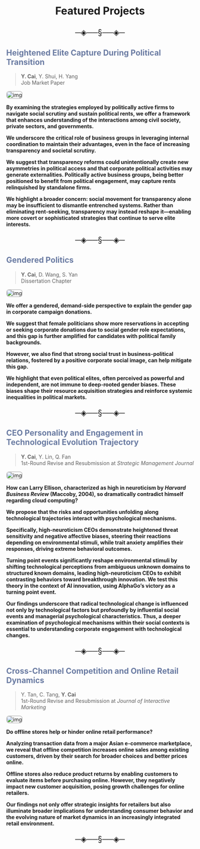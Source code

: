 # <p align="center">Featured Projects</p>

<p align="center" style="font-size:1.5em;">─◈──§──◈─</p>

## <font color=#6A7BA2>Heightened Elite Capture During Political Transition</font><br />

> **Y. Cai**, Y. Shui, H. Yang<br />Job Market Paper

<img 
  src="https://caiyishu.github.io/picx-images-hosting/image.4qrl9sicgk.webp" 
  alt="img" 
  style="max-width:100%; height:auto; border: 2.4px solid #ccc; padding: 0px; border-radius: 8px;"
/>

**By examining the strategies employed by politically active firms to navigate social scrutiny and sustain political rents, we offer a framework that enhances understanding of the interactions among civil society, private sectors, and governments.**

**We underscore the critical role of business groups in leveraging internal coordination to maintain their advantages, even in the face of increasing transparency and societal scrutiny.**

**We suggest that transparency reforms could unintentionally create new asymmetries in political access and that corporate political activities may generate externalities. Politically active business groups, being better positioned to benefit from political engagement, may capture rents relinquished by standalone firms.**

**We highlight a broader concern: social movement for transparency alone may be insufficient to dismantle entrenched systems. Rather than eliminating rent-seeking, transparency may instead reshape it—enabling more covert or sophisticated strategies that continue to serve elite interests.**

<p align="center" style="font-size:1.5em;">─◈──§──◈─</p>

## <font color=#6A7BA2>Gendered Politics</font>

> **Y. Cai**, D. Wang, S. Yan<br />Dissertation Chapter

<img 
  src="https://caiyishu.github.io/picx-images-hosting/gender.1vyx496fi4.webp" 
  alt="img" 
  style="max-width:100%; height:auto; border: 2.4px solid #ccc; padding: 0px; border-radius: 8px;"
/>

**We offer a gendered, demand-side perspective to explain the gender gap in corporate campaign donations.**

**We suggest that female politicians show more reservations in accepting or seeking corporate donations due to social gender role expectations, and this gap is further amplified for candidates with political family backgrounds.**

**However, we also find that strong social trust in business-political relations, fostered by a positive corporate social image, can help mitigate this gap.**

**We highlight that even political elites, often perceived as powerful and independent, are not immune to deep-rooted gender biases. These biases shape their resource acquisition strategies and reinforce systemic inequalities in political markets.**

<p align="center" style="font-size:1.5em;">─◈──§──◈─</p>

## <font color=#6A7BA2>CEO Personality and Engagement in Technological Evolution Trajectory</font>

> **Y. Cai**, Y. Lin, Q. Fan<br />1st-Round Revise and Resubmission at *Strategic Management Journal*

<img 
  src="https://caiyishu.github.io/picx-images-hosting/Snipaste_2025-06-25_11-50-44.3nrvyxyznk.webp" 
  alt="img" 
  style="max-width:100%; height:auto; border: 2.4px solid #ccc; padding: 0px; border-radius: 8px;"
/>

**How can Larry Ellison, characterized as high in neuroticism by *Harvard Business Review* (Maccoby, 2004), so dramatically contradict himself regarding cloud computing?**

**We propose that the risks and opportunities unfolding along technological trajectories interact with psychological mechanisms.**

**Specifically, high-neuroticism CEOs demonstrate heightened threat sensitivity and negative affective biases, steering their reactions depending on environmental stimuli, while trait anxiety amplifies their responses, driving extreme behavioral outcomes.**

**Turning point events significantly reshape environmental stimuli by shifting technological perceptions from ambiguous unknown domains to structured known domains, leading high-neuroticism CEOs to exhibit contrasting behaviors toward breakthrough innovation. We test this theory in the context of AI innovation, using AlphaGo’s victory as a turning point event.**

**Our findings underscore that radical technological change is influenced not only by technological factors but profoundly by influential social events and managerial psychological characteristics. Thus, a deeper examination of psychological mechanisms within their social contexts is essential to understanding corporate engagement with technological changes.**

<p align="center" style="font-size:1.5em;">─◈──§──◈─</p>

## <font color=#6A7BA2>Cross-Channel Competition and Online Retail Dynamics</font>

> Y. Tan, C. Tang, **Y. Cai**<br />1st-Round Revise and Resubmission at *Journal of Interactive Marketing*

<img 
  src="https://caiyishu.github.io/picx-images-hosting/Snipaste_2025-06-25_12-15-25.8z6sjomis8.webp" 
  alt="img" 
  style="max-width:100%; height:auto; border: 2.4px solid #ccc; padding: 0px; border-radius: 8px;"
/>

**Do offline stores help or hinder online retail performance?**

**Analyzing transaction data from a major Asian e-commerce marketplace, we reveal that offline competition increases online sales among existing customers, driven by their search for broader choices and better prices online.**

**Offline stores also reduce product returns by enabling customers to evaluate items before purchasing online. However, they negatively impact new customer acquisition, posing growth challenges for online retailers.**

**Our findings not only offer strategic insights for retailers but also illuminate broader implications for understanding consumer behavior and the evolving nature of market dynamics in an increasingly integrated retail environment.**

<p align="center" style="font-size:1.5em;">─◈──§──◈─</p>